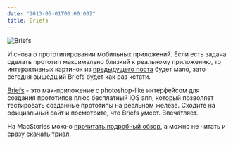 ```yaml
---
date: "2013-05-01T00:00:00Z"
title: Briefs
---
```


![Briefs](/img/posts/briefs03.jpg)

И снова о прототипировании мобильных приложений. Если есть задача сделать прототип максимально близкий к реальному приложению, то интерактивных картинок из [предыдущего поста](http://_site.dev/blog/prototyping-mobile-app) будет мало, зато сегодня вышедший Briefs будет как раз кстати. 

[Briefs](http://giveabrief.com/) - это мак-приложение с photoshop-like интерфейсом для создания прототипов плюс бесплатный iOS апп, который позволяет тестировать созданные прототипы на реальном железе. Сходите на официальный сайт и посмотрите, что Briefs умеет. Впечатляет.

На MacStories можно [прочитать подробный обзор](http://www.macstories.net/reviews/briefs-review-a-great-prototyping-tool-for-ios-apps/), а можно не читать и сразу [скачать триал](http://giveabrief.com/download.html).